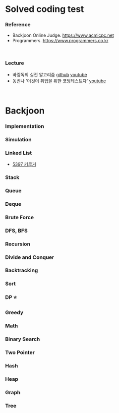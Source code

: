 # Solved coding test

### Reference
- Backjoon Online Judge. https://www.acmicpc.net
- Programmers. https://www.programmers.co.kr
<br>

### Lecture
- 바킹독의 실전 알고리즘
[github](https://github.com/encrypted-def/basic-algo-lecture/blob/master/workbook.md)
[youtube](https://www.youtube.com/watch?v=LcOIobH7ues&list=PLtqbFd2VIQv4O6D6l9HcD732hdrnYb6CY)
- 동빈나 '이것이 취업을 위한 코딩테스트다'
[youtube](https://www.youtube.com/watch?v=m-9pAwq1o3w&list=PLRx0vPvlEmdAghTr5mXQxGpHjWqSz0dgC)
<br>

# Backjoon
### Implementation
### Simulation
### Linked List
- [5397 키로거](https://github.com/jkl7142/coding-test/blob/main/Backjoon/Linked-List/5397_keylogger.cpp)
### Stack
### Queue
### Deque
### Brute Force
### DFS, BFS
### Recursion
### Divide and Conquer
### Backtracking
### Sort
### DP :star:
### Greedy
### Math
### Binary Search
### Two Pointer
### Hash
### Heap
### Graph
### Tree
